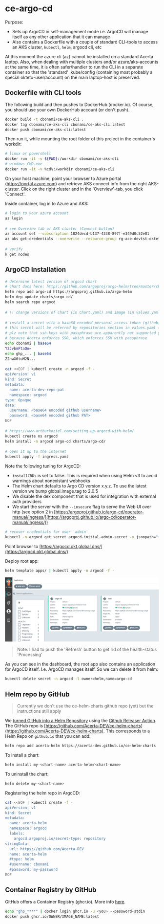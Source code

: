 # ce-argo-cd

Purpose:
* Sets up ArgoCD in self-management mode i.e. ArgoCD will manage itself as any other application that it can manage
* Also contains a Dockerfile with a couple of standard CLI-tools to access an AKS cluster, `kubectl`, `helm`, argocd cli, etc 
  
At this moment the azure cli (az) cannot be installed on a standard Acerta laptop. 
Also, when dealing with multiple clusters and/or azure/aks-accounts at the same time, it is often safer/handier to run the CLI in a separate container so that the 'standard' .kube/config (containing most probably a special okteto-user/account) on the main laptop-host is preserved.

## Dockerfile with CLI tools

The following build and then pushes to DockerHub (docker.io). Of course, you should use your own DockerHub account (or don't push).

```bash
docker build -t cbonami/ce-aks-cli .
docker tag cbonami/ce-aks-cli cbonami/ce-aks-cli:latest
docker push cbonami/ce-aks-cli:latest
```
Then run it, while mounting the root folder of this project in the container's workdir:
```bash
# linux or powershell
docker run -it -v ${PWD}:/workdir cbonami/ce-aks-cli
# windows CMD.exe
docker run -it -v %cd%:/workdir cbonami/ce-aks-cli
```

On your host machine, point your browser to Azure portal (https://portal.azure.com) and retrieve AKS connect info from the right AKS-cluster. 
Click on the right cluster and in the 'Overview'-tab, you click 'Connect'.

Inside container, log in to Azure and AKS:

```bash
# login to your azure account
az login
    
# see Overview tab of AKS cluster (Connect-button)
az account set --subscription 1824decd-b137-4338-897f-e349d0c52e81
az aks get-credentials --overwrite --resource-group rg-ace-devtst-okteto --name aks-ace-devtst-okteto --admin

# verify
k get nodes
```

## ArgoCD Installation

```bash
# determine latest version of argocd chart
# chart docs here: https://github.com/argoproj/argo-helm/tree/master/charts/argo-cd
helm repo add argo-cd https://argoproj.github.io/argo-helm
helm dep update charts/argo-cd/
helm search repo argocd

# !! change versions of chart (in Chart.yaml) and image (in values.yaml)

# install a secret with a base64 encoded personal access token (github)
# this secret will be referred by repositories section in values.yaml (see ./charts/argo-cd)
# plz note that ssh-keys with passphrase are apparently not supported yet; this rules out the ssh-based approach,
# because Acerta enforces SSO, which enforces SSH with passphrase
echo cbonami | base64
Y2JvbmFtaQo=
echo ghp_... | base64
Z2hwX0tuM2N...

cat <<EOF | kubectl create -n argocd -f -
apiVersion: v1
kind: Secret
metadata:
  name: acerta-dev-repo-pat
  namespace: argocd
type: Opaque
data:
  username: <base64 encoded github username>
  password: <base64 encoded github PAT>
EOF

# https://www.arthurkoziel.com/setting-up-argocd-with-helm/
kubectl create ns argocd
helm install -n argocd argo-cd charts/argo-cd/

# open it up to the internet
kubectl apply -f ingress.yaml
```
Note the following tuning for ArgoCD:
* `installCRDs` is set to false. This is required when using Helm v3 to avoid warnings about nonexistant webhooks
* The Helm chart defaults to Argo CD version x.y.z. To use the latest version we bump global.image.tag to 2.0.5
* We disable the dex component that is used for integration with external auth providers
* We start the server with the `--insecure` flag to serve the Web UI over http (see option 2 in [https://argoproj.github.io/argo-cd/operator-manual/ingress/](https://argoproj.github.io/argo-cd/operator-manual/ingress/))

```bash
# recover credentials for user 'admin'
kubectl -n argocd get secret argocd-initial-admin-secret -o jsonpath="{.data.password}" | base64 -d
```

Point browser to [https://argocd.okt.global.dns/](https://argocd.okt.global.dns/)

Deploy root app:
```bash
helm template apps/ | kubectl apply -n argocd -f -
```

![](./img/argo_after_installation.png)

> Note: I had to push the 'Refresh' button to get rid of the health-status 'Processing'

As you can see in the dashboard, the root app also contains an application for ArgoCD itself. I.e. ArgoCD manages itself. So we can delete it from helm:

```bash
kubectl delete secret -n argocd -l owner=helm,name=argo-cd
```

## Helm repo by GitHub

> Currently we don't use the ce-helm-charts github repo (yet) but the instructions still apply 

We [turned GitHub into a Helm Repository](https://harness.io/blog/devops/helm-chart-repo/) using the [Github Releaser Action](https://helm.sh/docs/howto/chart_releaser_action/#github-actions-workflow).
The GitHub repo is [https://github.com/Acerta-DEV/ce-helm-charts](https://github.com/Acerta-DEV/ce-helm-charts).
This corresponds to a Helm Repo on `github.io` that you can add:
```bash
helm repo add acerta-helm https://acerta-dev.github.io/ce-helm-charts
```
To install a chart:
```bash
helm install my-<chart-name> acerta-helm/<chart-name>
```
To uninstall the chart:
```bash
helm delete my-<chart-name>
```
Registering the helm repo in ArgoCD:

```bash
cat <<EOF | kubectl create -f -
apiVersion: v1
kind: Secret
metadata:
  name: acerta-helm
  namespace: argocd
  labels:
    argocd.argoproj.io/secret-type: repository
stringData:
  url: https://github.com/Acerta-DEV
  name: acerta-helm
  #type: helm
  #username: cbonami
  #password: my-password
EOF
```

## Container Registry by GitHub

GitHub offers a Container Registry (ghcr.io). More info [here](https://docs.github.com/en/packages/working-with-a-github-packages-registry/working-with-the-container-registry
).

```bash
echo "ghp_****" | docker login ghcr.io -u <you> --password-stdin
docker push ghcr.io/OWNER/IMAGE_NAME:latest
```